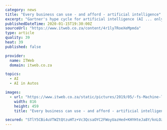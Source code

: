 ```yaml
---
category: news
title: "Every business can use - and afford - artificial intelligence"
excerpt: "Gartner's hype cycle for artificial intelligence (AI ... only available through expensive and nuanced breakthroughs such as self-driving vehicles. It's a perception that professionals encounter, and counter, every day. \"A lot of businesses think AI ..."
publishedDateTime: 2020-01-15T19:30:00Z
sourceUrl: "https://www.itweb.co.za/content/4r1ly7RoeXeMpmda"
type: article
quality: 39
heat: 39
published: false

provider:
  name: ITWeb
  domain: itweb.co.za

topics:
  - AI
  - AI in Autos

images:
  - url: "https://www.itweb.co.za/static/pictures/2019/05/-fs-Machine-learning-2019.jpg"
    width: 816
    height: 459
    title: "Every business can use - and afford - artificial intelligence"

secured: "STlY5CBi4uVTWZtQtzuHTz+Vc3QcsaOYC2FWoyUazHed+KHYHteJa8Y/knLOzgxexTvsvO7jNMJfMXdPvuzGPqavFUlO317NX22WjZ1rykRQOsMQm/Eb+Dq5nOmvcKt39kk6tUsYddlSeRwiQcFXMm3gx33/35bpECAtYfQDdvmSoaqOFpbErvpQfudL2bmNgDSQdHmNGBC1owNAO6DLEsQNmOKjmQtxdNXHhiP0gDBgBZWCwN0fIrmmwgTQ3v7vMEyMtsOuJo5ik9cfUGHdOPiE4fHzGletLlvzR8EFATk=;1v+Kcy8DALO0/lEz9etVlQ=="
---
```


